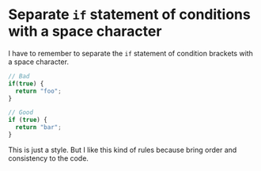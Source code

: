 # Separate `if` statement of conditions with a space character

I have to remember to separate the `if` statement of condition brackets
with a space character.

```js
// Bad
if(true) {
  return "foo";
}

// Good
if (true) {
  return "bar";
}
```

This is just a style. But I like this kind of rules because bring order
and consistency to the code.
